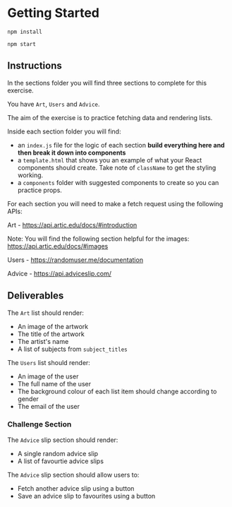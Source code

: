 # Getting Started

`npm install`

`npm start`

## Instructions

In the sections folder you will find three sections to complete for this exercise.

You have `Art`, `Users` and `Advice`.

The aim of the exercise is to practice fetching data and rendering lists.

Inside each section folder you will find:

- an `index.js` file for the logic of each section **build everything here and then break it down into components**
- a `template.html` that shows you an example of what your React components should create. Take note of `className` to get the styling working.
- a `components` folder with suggested components to create so you can practice props.

For each section you will need to make a fetch request using the following APIs:

Art - https://api.artic.edu/docs/#introduction

Note: You will find the following section helpful for the images: https://api.artic.edu/docs/#images

Users - https://randomuser.me/documentation

Advice - https://api.adviceslip.com/

## Deliverables

The `Art` list should render:

- An image of the artwork
- The title of the artwork
- The artist's name
- A list of subjects from `subject_titles`

The `Users` list should render:

- An image of the user
- The full name of the user
- The background colour of each list item should change according to gender
- The email of the user

### Challenge Section

The `Advice` slip section should render:

- A single random advice slip
- A list of favourtie advice slips

The `Advice` slip section should allow users to:

- Fetch another advice slip using a button
- Save an advice slip to favourites using a button
